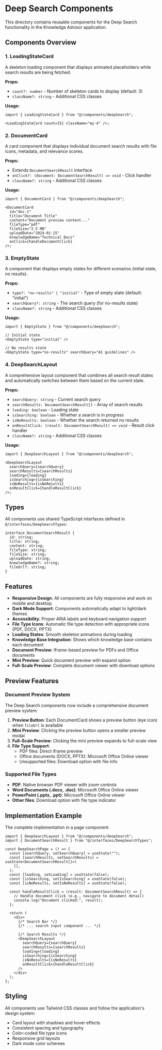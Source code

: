 # Deep Search Components

This directory contains reusable components for the Deep Search functionality in the Knowledge Advisor application.

## Components Overview

### 1. LoadingStateCard

A skeleton loading component that displays animated placeholders while search results are being fetched.

**Props:**

- `count?: number` - Number of skeleton cards to display (default: 3)
- `className?: string` - Additional CSS classes

**Usage:**

```tsx
import { LoadingStateCard } from "@/components/deepSearch";

<LoadingStateCard count={5} className="my-4" />;
```

### 2. DocumentCard

A card component that displays individual document search results with file icons, metadata, and relevance scores.

**Props:**

- Extends `DocumentSearchResult` interface
- `onClick?: (document: DocumentSearchResult) => void` - Click handler
- `className?: string` - Additional CSS classes

**Usage:**

```tsx
import { DocumentCard } from "@/components/deepSearch";

<DocumentCard
  id="doc-1"
  title="Document Title"
  content="Document preview content..."
  fileType="pdf"
  fileSize="2.5 MB"
  uploadDate="2024-01-15"
  knowledgeName="Technical Docs"
  onClick={handleDocumentClick}
/>;
```

### 3. EmptyState

A component that displays empty states for different scenarios (initial state, no results).

**Props:**

- `type?: "no-results" | "initial"` - Type of empty state (default: "initial")
- `searchQuery?: string` - The search query (for no-results state)
- `className?: string` - Additional CSS classes

**Usage:**

```tsx
import { EmptyState } from "@/components/deepSearch";

// Initial state
<EmptyState type="initial" />

// No results state
<EmptyState type="no-results" searchQuery="AI guidelines" />
```

### 4. DeepSearchLayout

A comprehensive layout component that combines all search result states and automatically switches between them based on the current state.

**Props:**

- `searchQuery: string` - Current search query
- `searchResults: DocumentSearchResult[]` - Array of search results
- `loading: boolean` - Loading state
- `isSearching: boolean` - Whether a search is in progress
- `isNoResults: boolean` - Whether the search returned no results
- `onResultClick: (result: DocumentSearchResult) => void` - Result click handler
- `className?: string` - Additional CSS classes

**Usage:**

```tsx
import { DeepSearchLayout } from "@/components/deepSearch";

<DeepSearchLayout
  searchQuery={searchQuery}
  searchResults={searchResults}
  loading={loading}
  isSearching={isSearching}
  isNoResults={isNoResults}
  onResultClick={handleResultClick}
/>;
```

## Types

All components use shared TypeScript interfaces defined in `@/interfaces/DeepSearchTypes`:

```tsx
interface DocumentSearchResult {
  id: string;
  title: string;
  content: string;
  fileType: string;
  fileSize: string;
  uploadDate: string;
  knowledgeName?: string;
  fileUrl?: string;
}
```

## Features

- **Responsive Design**: All components are fully responsive and work on mobile and desktop
- **Dark Mode Support**: Components automatically adapt to light/dark themes
- **Accessibility**: Proper ARIA labels and keyboard navigation support
- **File Type Icons**: Automatic file type detection with appropriate icons (PDF, DOCX, PPTX)
- **Loading States**: Smooth skeleton animations during loading
- **Knowledge Base Integration**: Shows which knowledge base contains each document
- **Document Preview**: Iframe-based preview for PDFs and Office documents
- **Mini Preview**: Quick document preview with expand option
- **Full-Scale Preview**: Complete document viewer with download options

## Preview Features

### Document Preview System

The Deep Search components now include a comprehensive document preview system:

1. **Preview Button**: Each DocumentCard shows a preview button (eye icon) when `fileUrl` is available
2. **Mini Preview**: Clicking the preview button opens a smaller preview modal
3. **Full-Scale Preview**: Clicking the mini preview expands to full-scale view
4. **File Type Support**:
   - PDF files: Direct iframe preview
   - Office documents (DOCX, PPTX): Microsoft Office Online viewer
   - Unsupported files: Download option with file info

### Supported File Types

- **PDF**: Native browser PDF viewer with zoom controls
- **Word Documents (.docx, .doc)**: Microsoft Office Online viewer
- **PowerPoint (.pptx, .ppt)**: Microsoft Office Online viewer
- **Other files**: Download option with file type indicator

## Implementation Example

The complete implementation in a page component:

```tsx
import { DeepSearchLayout } from "@/components/deepSearch";
import { DocumentSearchResult } from "@/interfaces/DeepSearchTypes";

const DeepSearchPage = () => {
  const [searchQuery, setSearchQuery] = useState("");
  const [searchResults, setSearchResults] = useState<DocumentSearchResult[]>(
    [],
  );
  const [loading, setLoading] = useState(false);
  const [isSearching, setIsSearching] = useState(false);
  const [isNoResults, setIsNoResults] = useState(false);

  const handleResultClick = (result: DocumentSearchResult) => {
    // Handle document click (e.g., navigate to document detail)
    console.log("Document clicked:", result);
  };

  return (
    <div>
      {/* Search Bar */}
      {/* ... search input component ... */}

      {/* Search Results */}
      <DeepSearchLayout
        searchQuery={searchQuery}
        searchResults={searchResults}
        loading={loading}
        isSearching={isSearching}
        isNoResults={isNoResults}
        onResultClick={handleResultClick}
      />
    </div>
  );
};
```

## Styling

All components use Tailwind CSS classes and follow the application's design system:

- Card layout with shadows and hover effects
- Consistent spacing and typography
- Color-coded file type icons
- Responsive grid layouts
- Dark mode color schemes
